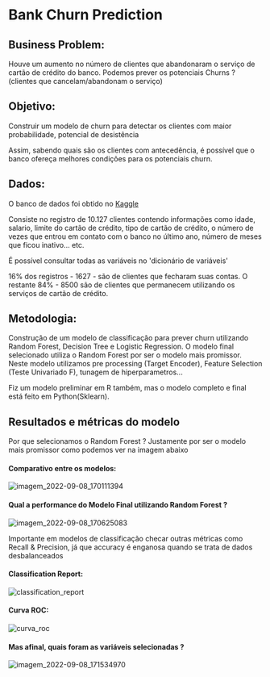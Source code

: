 # Bank Churn Prediction


## Business Problem:


Houve um aumento no número de clientes que abandonaram o serviço de cartão de crédito do banco. Podemos prever os potenciais Churns ?(clientes que cancelam/abandonam o serviço) 

## Objetivo:

Construir um modelo de churn para detectar os clientes com maior probabilidade, potencial de desistência

Assim, sabendo quais são os clientes com antecedência, é possível que o banco ofereça melhores condições para os potenciais churn.


## Dados:

O banco de dados foi obtido no [Kaggle](https://www.kaggle.com/datasets/sakshigoyal7/credit-card-customers)

Consiste no registro de 10.127 clientes contendo informações como idade, salario, limite do cartão de crédito, tipo de cartão de crédito,
o número de vezes que entrou em contato com o banco no último ano, número de meses que ficou inativo... etc. 

É possível consultar todas as variáveis no 'dicionário de variáveis'

16% dos registros - 1627 - são de clientes que fecharam suas contas. O restante 84% - 8500 são de clientes que permanecem utilizando os serviços de cartão de crédito.



## Metodologia:

Construção de um modelo de classificação para prever churn utilizando Random Forest, Decision Tree e Logistic Regression. 
O modelo final selecionado utiliza o Random Forest por ser o modelo mais promissor. Neste modelo utilizamos pre processing (Target Encoder), Feature Selection
(Teste Univariado F), tunagem de hiperparametros...

Fiz um modelo preliminar em R também, mas o modelo completo e final está feito em Python(Sklearn).


## Resultados e métricas do modelo


Por que selecionamos o Random Forest ? Justamente por ser o modelo mais promissor como podemos ver na imagem abaixo

#### Comparativo entre os modelos:


![imagem_2022-09-08_170111394](https://user-images.githubusercontent.com/75284489/189214656-0fae9cbc-589a-4aa7-bd95-a2d4ea7b873e.png)



#### Qual a performance do Modelo Final utilizando Random Forest ? 

![imagem_2022-09-08_170625083](https://user-images.githubusercontent.com/75284489/189215495-88311e79-c1f0-4456-9d7b-a6b7caa30c90.png)


Importante em modelos de classificação checar outras métricas como Recall & Precision, já que accuracy é enganosa quando se trata de dados desbalanceados


#### Classification Report:


![classification_report](https://user-images.githubusercontent.com/75284489/189215997-a02c4532-373b-41e0-80f2-a7b44f06411b.png)


#### Curva ROC:

![curva_roc](https://user-images.githubusercontent.com/75284489/189216002-b3dd6215-bc32-47f2-8588-71637b20b257.png)


#### Mas afinal, quais foram as variáveis selecionadas ?

![imagem_2022-09-08_171534970](https://user-images.githubusercontent.com/75284489/189217034-07f11599-23d4-4c97-915e-b8cc2cabc7e9.png)

